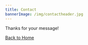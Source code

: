 ```yaml
---
title: Contact
bannerImage: /img/contactheader.jpg
---
```


Thanks for your message!

[Back to Home](/)
